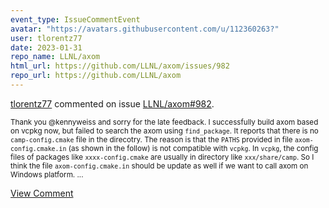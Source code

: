 ```yaml
---
event_type: IssueCommentEvent
avatar: "https://avatars.githubusercontent.com/u/112360263?"
user: tlorentz77
date: 2023-01-31
repo_name: LLNL/axom
html_url: https://github.com/LLNL/axom/issues/982
repo_url: https://github.com/LLNL/axom
---
```


<a href='https://github.com/tlorentz77' target='_blank'>tlorentz77</a> commented on issue <a href='https://github.com/LLNL/axom/issues/982' target='_blank'>LLNL/axom#982</a>.

<small>Thank you @kennyweiss and sorry for the late feedback.  I successfully build axom based on vcpkg now, but failed to search the axom using `find_package`. It reports that there is no `camp-config.cmake` file in the direcotry. The reason is that the `PATHS` provided in file `axom-config.cmake.in` (as shown in the follow) is not compatible with `vcpkg`. In `vcpkg`, the config files of packages like `xxxx-config.cmake` are usually in directory like `xxx/share/camp`. So I think the file `axom-config.cmake.in` should be update as well if we want to call axom on Windows platform....</small>

<a href='https://github.com/LLNL/axom/issues/982' target='_blank'>View Comment</a>